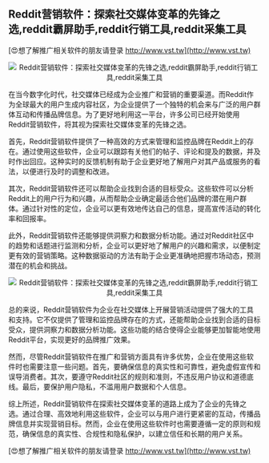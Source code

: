 ## **Reddit营销软件：探索社交媒体变革的先锋之选,reddit霸屏助手,reddit行销工具,reddit采集工具**

[😍想了解推广相关软件的朋友请登录 http://www.vst.tw](http://www.vst.tw)

 <center><img src="https://vst.tw/MP4/tuiguang/png/8.png" alt="Reddit营销软件：探索社交媒体变革的先锋之选,reddit霸屏助手,reddit行销工具,reddit采集工具"></center>

在当今数字化时代，社交媒体已经成为企业推广和营销的重要渠道。而Reddit作为全球最大的用户生成内容社区，为企业提供了一个独特的机会来与广泛的用户群体互动和传播品牌信息。为了更好地利用这一平台，许多公司已经开始使用Reddit营销软件，将其视为探索社交媒体变革的先锋之选。

首先，Reddit营销软件提供了一种高效的方式来管理和监控品牌在Reddit上的存在。通过使用这些软件，企业可以跟踪有关他们的帖子、评论和提及的数据，并及时作出回应。这种实时的反馈机制有助于企业更好地了解用户对其产品或服务的看法，以便进行及时的调整和改进。

其次，Reddit营销软件还可以帮助企业找到合适的目标受众。这些软件可以分析Reddit上的用户行为和兴趣，从而帮助企业确定最适合他们品牌的潜在用户群体。通过针对性的定位，企业可以更有效地传达自己的信息，提高宣传活动的转化率和回报率。

此外，Reddit营销软件还能够提供洞察力和数据分析功能。通过对Reddit社区中的趋势和话题进行监测和分析，企业可以更好地了解用户的兴趣和需求，以便制定更有效的营销策略。这种数据驱动的方法有助于企业更准确地把握市场动态，预测潜在的机会和挑战。

 <center><img src="https://vst.tw/MP4/tuiguang/png/3.png" alt="Reddit营销软件：探索社交媒体变革的先锋之选,reddit霸屏助手,reddit行销工具,reddit采集工具"></center>

总的来说，Reddit营销软件为企业在社交媒体上开展营销活动提供了强大的工具和支持。它不仅提供了管理和监控品牌存在的方式，还能帮助企业找到合适的目标受众，提供洞察力和数据分析功能。这些功能的结合使得企业能够更加智能地使用Reddit平台，实现更好的品牌推广效果。

然而，尽管Reddit营销软件在推广和营销方面具有许多优势，企业在使用这些软件时也需要注意一些问题。首先，要确保信息的真实性和可靠性，避免虚假宣传和误导消费者。其次，要遵守Reddit社区的规则和准则，不违反用户协议和道德底线。最后，要保护用户隐私，不滥用用户数据和个人信息。

综上所述，Reddit营销软件在探索社交媒体变革的道路上成为了企业的先锋之选。通过合理、高效地利用这些软件，企业可以与用户进行更紧密的互动，传播品牌信息并实现营销目标。然而，企业在使用这些软件时也需要遵循一定的原则和规范，确保信息的真实性、合规性和隐私保护，以建立信任和长期的用户关系。

[😍想了解推广相关软件的朋友请登录 http://www.vst.tw](http://www.vst.tw)




